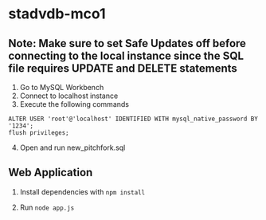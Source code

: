 # stadvdb-mco1

## Note: Make sure to set Safe Updates off before connecting to the local instance since the SQL file requires UPDATE and DELETE statements
1. Go to MySQL Workbench
2. Connect to localhost instance
3. Execute the following commands
```
ALTER USER 'root'@'localhost' IDENTIFIED WITH mysql_native_password BY '1234';
flush privileges;
```
4. Open and run new_pitchfork.sql

## Web Application
1. Install dependencies with `npm install`

2. Run `node app.js`
